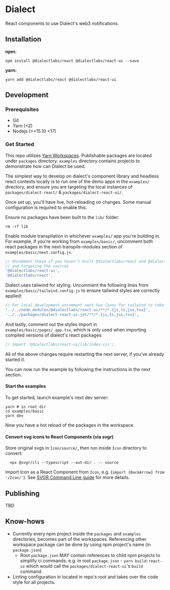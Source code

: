 # Dialect

React components to use Dialect's web3 notifications.

## Installation

**npm:**

```shell
npm install @dialectlabs/react @dialectlabs/react-ui --save
```

**yarn:**

```shell
yarn add @dialectlabs/react @dialectlabs/react-ui
```

## Development

### Prerequisites

- Git
- Yarn (<2)
- Nodejs (>=15.10 <17)

### Get Started

This repo utilizes [Yarn Workspaces](https://classic.yarnpkg.com/lang/en/docs/workspaces/). Publishable packages are located under `packages` directory. `examples` directory contains projects to demonstrate how can Dialect be used.

The simplest way to develop on dialect's component library and headless react contexts locally is to run one of the demo apps in the `examples/` directory, and ensure you are targeting the local instances of `packages/dialect-react/` & `packages/dialect-react-ui/`.

Once set up, you'll have live, hot-reloading on changes. Some manual configuration is required to enable this.

Ensure no packages have been built to the `lib/` folder:

```shell
rm -rf lib
```

Enable module transpilation in whichever `examples/` app you're building in. For example, if you're working from `examples/basic/`, uncomment both react packages in the next-transpile-modules section of `examples/basic/next.config.js`.

```javascript
// Uncomment these if you haven't built @dialectlabs/react and @dialectlabs/react-ui packages
// and targeting the sources
'@dialectlabs/react-ui',
'@dialectlabs/react',
```

Dialect uses tailwind for styling. Uncomment the following lines from `examples/basic/tailwind.config.js` to ensure tailwind styles are correctly applied:

```javascript
// For local development uncomment next two lines for tailwind to take into account workspace files too
'../../node_modules/@dialectlabs/react-ui/**/*.{js,ts,jsx,tsx}',
'../../packages/dialect-react-ui-jet/**/*.{js,ts,jsx,tsx}',
```

And lastly, comment out the styles import in `examples/basic/pages/_app.tsx`, which is only used when importing compiled versions of dialect's react packages:

```typescript
// import '@dialectlabs/react-ui/lib/index.css';
```

All of the above changes require restarting the next server, if you've already started it.

You can now run the example by following the instructions in the next section.

#### Start the examples

To get started, launch example's next dev server:

```shell
yarn # in root dir
cd examples/basic
yarn dev
```

Now you have a hot reload of the packages in the workspace.

#### Convert svg icons to React Components (via svgr)

Store original svgs in `Icon/source/`, then run inside `Icon` directory to convert:

```
  npx @svgr/cli --typescript --out-dir . -- source
```

Import Icon as a React Component from `Icon`, e.g. (`import {BackArrow} from '/Icon/'`). See [SVGR Command Line guide](https://react-svgr.com/docs/cli/) for more details.

## Publishing

TBD

## Know-hows

- Currently every npm project inside the `packages` and `examples` directories, becomes part of the workspaces. Referencing other workspace package can be done by using npm project's name (in `package.json`)
  - Root `package.json` MAY contain references to child npm projects to simplify ci commands: e.g. in root `package.json` - `yarn build:react-ui` which would call the `packages/dialect-react-ui`'s `build` command.
- Linting configuration in located in repo's root and takes over the code style for all projects.
